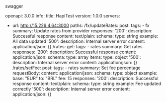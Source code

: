 swagger

openapi: 3.0.0
info:
  title: HapiTest
  version: 1.0.0
servers:
  - url: http://15.229.4.64:3000
paths:
  /fx/updateRates:
    post:
      tags:
        - fx
      summary: Update rates from provider
      responses:
        '200':
          description: Successful response
          content:
            text/plain:
              schema:
                type: string
                example: All data updated
        '500':
          description: Internal server error
          content:
            application/json: {}
  /rates:
    get:
      tags:
        - rates
      summary: Get rates
      responses:
        '200':
          description: Successful response
          content:
            application/json: 
              schema:
              type: array
              items:
                type: object
        '500':
          description: Internal server error
          content:
            application/json: {}
  /rates/setFee:
    post:
      tags:
        - rates
      summary: Set fee percentage
      requestBody:
        content:
          application/json:
            schema:
              type: object
              example:
                base: "EUR"
                to: "BRL"
                fee: 15
      responses:
        '200':
          description: Successful response
          content:
            text/plain:
              schema:
                type: string
                example: Fee updated correctly
        '500':
          description: Internal server error
          content:
            application/json: {}